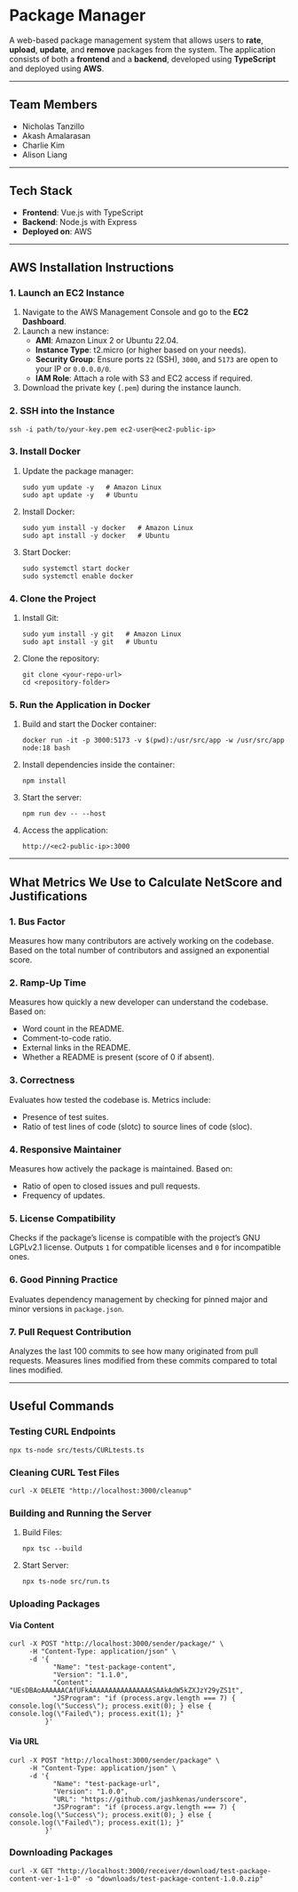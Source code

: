 <h1>Package Manager</h1>

<p>
A web-based package management system that allows users to <strong>rate</strong>, <strong>upload</strong>, <strong>update</strong>, and <strong>remove</strong> packages from the system. The application consists of both a <strong>frontend</strong> and a <strong>backend</strong>, developed using <strong>TypeScript</strong> and deployed using <strong>AWS</strong>.
</p>

---

<h2>Team Members</h2>
<ul>
  <li>Nicholas Tanzillo</li>
  <li>Akash Amalarasan</li>
  <li>Charlie Kim</li>
  <li>Alison Liang</li>
</ul>

---

<h2>Tech Stack</h2>
<ul>
  <li><strong>Frontend</strong>: Vue.js with TypeScript</li>
  <li><strong>Backend</strong>: Node.js with Express</li>
  <li><strong>Deployed on</strong>: AWS</li>
</ul>

---

<h2>AWS Installation Instructions</h2>

<h3>1. Launch an EC2 Instance</h3>
<ol>
  <li>Navigate to the AWS Management Console and go to the <strong>EC2 Dashboard</strong>.</li>
  <li>Launch a new instance:
    <ul>
      <li><strong>AMI</strong>: Amazon Linux 2 or Ubuntu 22.04.</li>
      <li><strong>Instance Type</strong>: t2.micro (or higher based on your needs).</li>
      <li><strong>Security Group</strong>: Ensure ports <code>22</code> (SSH), <code>3000</code>, and <code>5173</code> are open to your IP or <code>0.0.0.0/0</code>.</li>
      <li><strong>IAM Role</strong>: Attach a role with S3 and EC2 access if required.</li>
    </ul>
  </li>
  <li>Download the private key (<code>.pem</code>) during the instance launch.</li>
</ol>

<h3>2. SSH into the Instance</h3>
<pre>
<code>ssh -i path/to/your-key.pem ec2-user@&lt;ec2-public-ip&gt;</code>
</pre>

<h3>3. Install Docker</h3>
<ol>
  <li>Update the package manager:
    <pre><code>sudo yum update -y   # Amazon Linux
sudo apt update -y   # Ubuntu</code></pre>
  </li>
  <li>Install Docker:
    <pre><code>sudo yum install -y docker   # Amazon Linux
sudo apt install -y docker   # Ubuntu</code></pre>
  </li>
  <li>Start Docker:
    <pre><code>sudo systemctl start docker
sudo systemctl enable docker</code></pre>
  </li>
</ol>

<h3>4. Clone the Project</h3>
<ol>
  <li>Install Git:
    <pre><code>sudo yum install -y git   # Amazon Linux
sudo apt install -y git   # Ubuntu</code></pre>
  </li>
  <li>Clone the repository:
    <pre><code>git clone &lt;your-repo-url&gt;
cd &lt;repository-folder&gt;</code></pre>
  </li>
</ol>

<h3>5. Run the Application in Docker</h3>
<ol>
  <li>Build and start the Docker container:
    <pre><code>docker run -it -p 3000:5173 -v $(pwd):/usr/src/app -w /usr/src/app node:18 bash</code></pre>
  </li>
  <li>Install dependencies inside the container:
    <pre><code>npm install</code></pre>
  </li>
  <li>Start the server:
    <pre><code>npm run dev -- --host</code></pre>
  </li>
  <li>Access the application:
    <pre><code>http://&lt;ec2-public-ip&gt;:3000</code></pre>
  </li>
</ol>

---

<h2>What Metrics We Use to Calculate NetScore and Justifications</h2>

<h3>1. Bus Factor</h3>
<p>Measures how many contributors are actively working on the codebase. Based on the total number of contributors and assigned an exponential score.</p>

<h3>2. Ramp-Up Time</h3>
<p>
Measures how quickly a new developer can understand the codebase. Based on:
<ul>
  <li>Word count in the README.</li>
  <li>Comment-to-code ratio.</li>
  <li>External links in the README.</li>
  <li>Whether a README is present (score of 0 if absent).</li>
</ul>
</p>

<h3>3. Correctness</h3>
<p>Evaluates how tested the codebase is. Metrics include:
<ul>
  <li>Presence of test suites.</li>
  <li>Ratio of test lines of code (slotc) to source lines of code (sloc).</li>
</ul>
</p>

<h3>4. Responsive Maintainer</h3>
<p>Measures how actively the package is maintained. Based on:
<ul>
  <li>Ratio of open to closed issues and pull requests.</li>
  <li>Frequency of updates.</li>
</ul>
</p>

<h3>5. License Compatibility</h3>
<p>Checks if the package’s license is compatible with the project’s GNU LGPLv2.1 license. Outputs <code>1</code> for compatible licenses and <code>0</code> for incompatible ones.</p>

<h3>6. Good Pinning Practice</h3>
<p>Evaluates dependency management by checking for pinned major and minor versions in <code>package.json</code>.</p>

<h3>7. Pull Request Contribution</h3>
<p>Analyzes the last 100 commits to see how many originated from pull requests. Measures lines modified from these commits compared to total lines modified.</p>

---

<h2>Useful Commands</h2>

<h3>Testing CURL Endpoints</h3>
<pre><code>npx ts-node src/tests/CURLtests.ts</code></pre>

<h3>Cleaning CURL Test Files</h3>
<pre><code>curl -X DELETE "http://localhost:3000/cleanup"</code></pre>

<h3>Building and Running the Server</h3>
<ol>
  <li>Build Files:
    <pre><code>npx tsc --build</code></pre>
  </li>
  <li>Start Server:
    <pre><code>npx ts-node src/run.ts</code></pre>
  </li>
</ol>

<h3>Uploading Packages</h3>
<h4>Via Content</h4>
<pre><code>curl -X POST "http://localhost:3000/sender/package/" \
     -H "Content-Type: application/json" \
     -d '{
           "Name": "test-package-content",
           "Version": "1.1.0",
           "Content": "UEsDBAoAAAAAACAfUFkAAAAAAAAAAAAAAAASAAkAdW5kZXJzY29yZS1t",
           "JSProgram": "if (process.argv.length === 7) { console.log(\"Success\"); process.exit(0); } else { console.log(\"Failed\"); process.exit(1); }"
         }'</code></pre>

<h4>Via URL</h4>
<pre><code>curl -X POST "http://localhost:3000/sender/package" \
     -H "Content-Type: application/json" \
     -d '{
           "Name": "test-package-url",
           "Version": "1.0.0",
           "URL": "https://github.com/jashkenas/underscore",
           "JSProgram": "if (process.argv.length === 7) { console.log(\"Success\"); process.exit(0); } else { console.log(\"Failed\"); process.exit(1); }"
         }'</code></pre>

<h3>Downloading Packages</h3>
<pre><code>curl -X GET "http://localhost:3000/receiver/download/test-package-content-ver-1-1-0" -o "downloads/test-package-content-1.0.0.zip"</code></pre>
